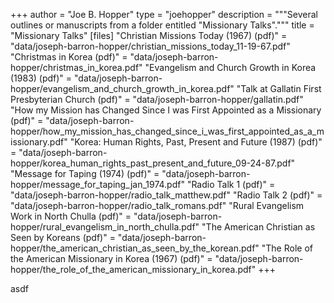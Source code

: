 +++
author = "Joe B. Hopper"
type = "joehopper"
description = """Several outlines or manuscripts from a folder entitled "Missionary Talks"."""
title = "Missionary Talks"
[files]
"Christian Missions Today (1967) (pdf)" = "data/joseph-barron-hopper/christian_missions_today_11-19-67.pdf"
"Christmas in Korea (pdf)" = "data/joseph-barron-hopper/christmas_in_korea.pdf"
"Evangelism and Church Growth in Korea (1983) (pdf)" = "data/joseph-barron-hopper/evangelism_and_church_growth_in_korea.pdf"
"Talk at Gallatin First Presbyterian Church (pdf)" = "data/joseph-barron-hopper/gallatin.pdf"
"How my Mission has Changed Since I was First Appointed as a Missionary (pdf)" = "data/joseph-barron-hopper/how_my_mission_has_changed_since_i_was_first_appointed_as_a_missionary.pdf"
"Korea: Human Rights, Past, Present and Future (1987) (pdf)" = "data/joseph-barron-hopper/korea_human_rights_past_present_and_future_09-24-87.pdf"
"Message for Taping (1974) (pdf)" = "data/joseph-barron-hopper/message_for_taping_jan_1974.pdf"
"Radio Talk 1 (pdf)" = "data/joseph-barron-hopper/radio_talk_matthew.pdf"
"Radio Talk 2 (pdf)" = "data/joseph-barron-hopper/radio_talk_romans.pdf"
"Rural Evangelism Work in North Chulla (pdf)" = "data/joseph-barron-hopper/rural_evangelism_in_north_chulla.pdf"
"The American Christian as Seen by Koreans (pdf)" = "data/joseph-barron-hopper/the_american_christian_as_seen_by_the_korean.pdf"
"The Role of the American Missionary in Korea (1967) (pdf)" = "data/joseph-barron-hopper/the_role_of_the_american_missionary_in_korea.pdf"
+++

asdf
